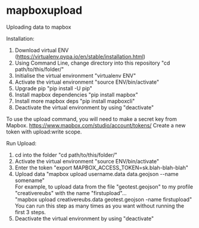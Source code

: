 # mapboxupload
Uploading data to mapbox

Installation:

1. Download virtual ENV (https://virtualenv.pypa.io/en/stable/installation.html)
2. Using Command Line, change directory into this repository "cd path/to/this/folder/"
3. Initialise the virtual environment "virtualenv ENV"
4. Activate the virtual environment "source ENV/bin/activate"
5. Upgrade pip "pip install -U pip"
6. Install mapbox dependencies "pip install mapbox"
7. Install more mapbox deps "pip install mapboxcli"
8. Deactivate the virtual environment by using "deactivate"

To use the upload command, you will need to make a secret key from Mapbox. https://www.mapbox.com/studio/account/tokens/
Create a new token with upload:write scope.

Run Upload:

1. cd into the folder "cd path/to/this/folder/"
2. Activate the virtual environment "source ENV/bin/activate"
3. Enter the token "export MAPBOX_ACCESS_TOKEN=sk.blah-blah-blah"
4. Upload data "mapbox upload username.data data.geojson --name somename" <br>
For example, to upload data from the file "geotest.geojson" to my profile "creativereubs" with the name "firstupload"...<br>
"mapbox upload creativereubs.data geotest.geojson -name firstupload"<br>
You can run this step as many times as you want without running the first 3 steps.
5. Deactivate the virtual environment by using "deactivate"
